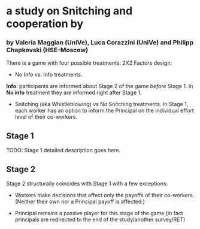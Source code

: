# a study on Snitching and cooperation by 
### by Valeria Maggian (UniVe), Luca Corazzini (UniVe) and Philipp Chapkovski (HSE-Moscow)

There is a game with four possible treatments: 
2X2 Factors design:
- No Info vs. Info treatments. 

**Info**: participants are informed about Stage 
2 of the game  _before_ Stage 1. In **No info** treatment they are informed 
right after Stage 1.

- Snitching (aka Whistleblowing) vs No Snitching treatments.
In Stage 1, each worker has an option to inform the Principal on the 
individual effort level of their co-workers.


## Stage 1
TODO: Stage 1 detailed description goes here.

## Stage 2
Stage 2 structurally coincides with Stage 1 with a few exceptions:

* Workers make decisions that affect only the payoffs of their co-workers. 
(Neither their own nor a Principal payoff is affected.)

* Principal remains a passive player for this stage of the game
(in fact principals are redirected to the end of the study/another survey/RET)

  


